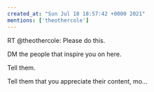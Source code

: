 ```yaml
---
created_at: "Sun Jul 18 18:57:42 +0000 2021"
mentions: ['theothercole']
---
```


RT @theothercole: Please do this. 

DM the people that inspire you on here. 

Tell them.  

Tell them that you appreciate their content, mo…
